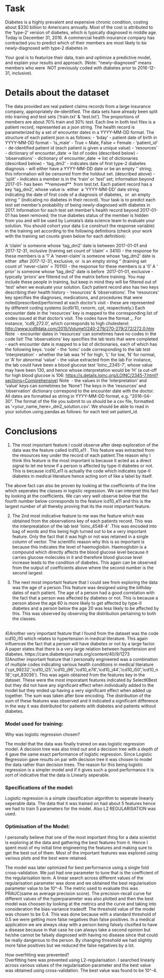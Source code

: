 <h1>Task</h1>
Diabetes is a highly prevalent and expensive chronic condition, costing about $330 billion to
Americans annually. Most of the cost is attributed to the ‘type-2’ version of diabetes, which is
typically diagnosed in middle age.
Today is December 31, 2016. A commercial health insurance company has contracted you to
predict which of their members are most likely to be newly-diagnosed with type-2 diabetes in

Your goal is to featurize their data, train and optimize a predictive model, and explain your
results and approach. (Note: “newly-diagnosed” means members who were ​ NOT previously
coded ​with diabetes ​prior​ to 2016-12-31, inclusive).
<h1>Details about the dataset</h1>
The data provided are real patient claims records from a large insurance company,
appropriately de-identified. The data sets have already been split into training and test sets
(‘train.txt’ & ‘test.txt’). The proportions of members are about 70% train and 30% test.
Each line in both text files is a patient record, represented as a json string. The health record is
parameterized by a set of encounter dates in a YYYY-MM-DD format. The structure of each
patient json is as follows:
- ‘bday’ - patient date of birth in YYYY-MM-DD format
- ‘is_male’ - True = Male, False = Female
- ‘patient_id’ - de-identified patient id (each patient is given a unique value)
- ‘resources’ - dictionary of encounter_date → list of codes (described below)
- ‘observations’ - dictionary of encounter_date → list of dictionaries (described below)
- ‘tag_dm2’ - indicates date of first type-2 diabetes diagnosis - will either have a
   YYYY-MM-DD date or be an empty ‘’ string; this information will be censored from the
   holdout set. (described above)
- ‘split’ - indicates a member is in the ‘train’ or ‘test’ set; ​information beyond 2017-01-
   has been ​ **removed** ​ from test.txt​.
Each patient record has a key ‘tag_dm2’, whose value is ​ either ​ a ‘YYYY-MM-DD’ date string
indicating the date of first code of a diagnosis of diabetes, ​ or ​ an empty string ‘’ (indicating no
diabetes in their record).
Your task is to predict each test set member’s probability of being ​newly-diagnosed​ with
diabetes in 2017. Information for ​each test set member’s​ health record beyond 2017-01-01 has
been removed; the true diabetes status of the member is hidden from you and will be used by
Lumiata’s data science team to evaluate your solution.
You should cohort your data (i.e construct the response variable) in the training set according to
the following definitions (check your work with the training set counts given below for each
definition):

A ‘​claim​’ is someone whose ‘tag_dm2’ date is between 2017-01-01 and 2017-12-31,
inclusive (training set count of ‘claim’ = 3410) - the response for these members is a ‘1’
A ‘​never-claim​’ is someone whose ‘tag_dm2’ date is ​ either ​ after 2017-12-31, exclusive,
or ​ is an empty string ‘’ (training set count of ‘never-claim’ = 70110) - the response for
these members is a ‘0’
A ‘​prior​’ is someone whose ‘tag_dm2’ date is ​ before ​ 2017-01-01, exclusive - typically
‘priors’ are filtered out of the matrix before training. You may include these people in
training, but keep in mind they will be filtered out of ‘test’ when we evaluate your solution.
Each patient record also has two keys describing their health history - ‘resources’ &
‘observations’.
The ‘resources’ key specifies the diagnoses, medications, and procedures that were
noted/prescribed/performed at each doctor’s visit - these are represented by different coding
systems (icd9/10, rxnorm, cpt, respectively.) Each encounter date in the ‘resources’ key is
mapped to the corresponding list of codes issued at that doctor’s visit.
The codes have the format _. For instance, ‘icd9_272.0’, which corresponds to
high cholesterol:
http://www.icd9data.com/2015/Volume1/240-279/270-279/272/272.0.htm
Note ​ - encounter dates in ‘resources’ can sometimes have no codes in the code list!
The ‘observations’ key specifies the lab tests that were completed - each encounter date is
mapped to a list of dictionaries, each of which has the following keys:
‘code’ - the ‘loinc’ code corresponding to the lab test
‘interpretation’ - whether the lab was ‘H’ for high, ‘L’ for low, ‘N’ for normal, or ‘A’ for
abnormal
‘value’ - the value extracted from the lab
For instance, the lab could have been a blood glucose test ‘loinc_2345-7’, whose value may
have been 130, and hence whose interpretation would be ‘H’ (a cut-off for high blood glucose is
106:
https://s.details.loinc.org/LOINC/2345-7.html?sections=Comprehensive​ )
Note ​ - the values in the ‘interpretation’ and ‘value’ keys can sometimes be ‘None’!
The keys in the ‘resources’ and ‘observation’ dictionary correspond to the encounter date with
the doctor. All dates are formatted as string in YYYY-MM-DD format, e.g. “2016-04-30”.
The format of the file you submit to us should be a csv file, formatted as
‘<your_name_here>_dm2_solution.csv’. We should be able to read in your solution using
pandas as follows:
for each test set patient_id.

<h1>Conclusions</h1>

1) The most important feature I could observe after deep exploration of the data was the feature called icd10_e11 . This feature was extracted from the resources key under the record of each patient.The reason why I think this feature is the most important is because it acted as a direct signal to let me know if a person is affected by type-II diabetes or not. This is because icd10_e11 is actually the code which indicates type-II diabetes in medical literature hence acting sort of like a label by itself.<br/>

The above fact can also be proven by looking at the coefficients of the line which seperates the classes in logistic regression. We can interpret this fact by looking at the coefficients. We can very well observe below that the fourth number below corresponds to the feature icd10_e11 and this is the largest number of all thereby proving that its the most important feature.
<br/>

2) The 2nd most indicative feature to me was the feature which was obtained from the observations key of each patients record. This was the interpreatation of the lab test 'loinc_4548-4' .This was encoded into bag of words and this being high turned out to be a very important feature. Only the fact that it was high or not was retained in a single column of vector. The scientific reason why this is so important is because this indicates the level of haemogloibin. Haemoglobin is a compound which directly affects the blood glucose level because it carries glucose molecules in it and therefore blood glucose level increase leads to the condition of diabetes. This again can be observed from the output of coefficients above where the second number is the second largest.

3) The next most important feature that I could see from exploring the data was the age of a person.This feature was designed using the bithday dates of each patient. The age of a person had a good correlation with the fact that a person was affected by diabetes or not. This is because a person above the age 60 is more likely to get affected by type-II diabetes and a person below the age 20 was less likely to be affected by this. This was observed by observing the distribution pertaining to both the classes.
<br/>
4)Another very important feature that I found from the dataset was the code icd10_i10 which relates to hypertension in medical literature. This again influences the fact that a person will have diabetes or not by a large factor. A paper states that there is a very large relation between hypertension and diabetes. https://care.diabetesjournals.org/content/40/9/1273
<br/>
5)Another important feature that I personally engineered was a combination of multiple codes indicating various health conditions in medical literature ('cpt_99232','icd10_i25','icd10_j96','icd10_e78','icd10_j44','icd10_i50','icd10_n18','cpt_83036'). This was again obtained from the features key in the dataset. These were the most imporatant features indicated by SelectKBest but they did not have any significant effect when individually added to the model but they ended up having a very significant effect when added up together. The sum was taken after bow encoding. The distribution of the sum of these features was observed and it indicated a significant difference in the way it was distributed for patients with diabetes and patients without diabetes.
<br/>
<h3>Model used for training:</h3>
Why was logistic regression chosen?<br/>

The model that the data was finally trained on was logistic regression model. A decision tree was also tried out and a decision tree with a depth of 4 gave the same exact performance of logistic regression. Since Logistic Regression gave results on par with decision tree it was chosen to model the data rather than decision trees. The reason for this being logistic regression is a simpler model and if it gives such a good performance it is sort of indicative that the data is Linearly seperable.<br/>

<h3>Specifications of the model:</h3>

Logistic regression is a simple classification algorithm to seperate linearly seperable data. The data that it was trained on had about 5 features hence we had to train 5 parameters for the model. Also L2 REGULARISATION was used.
<br/>
<h3>Optimisation of the Model:</h3>
I personally believe that one of the most important thing for a data scientist is exploring at the data and gathering the best features from it. Hence I spent most of my initial time engineering the features and making sure to get the best out of them. Most of the important features was explored using various plots and the best were retained.

The model was later optimized for best performance using a single fold cross-validation. We just had one parameter to tune that is the coefficient of the regularisation term. A linear search across different values of the regularisation parameter was done and we obtained the best regularisation parameter value to be 10^-4. The metric used to evaluate this was PRAUC(same as average precision score). The precision-recall curve for different values of the hyperparameter was also plotted and then the best model was choosen by looking at the metrics and the curve and taking into consideration the bias-variance tradeoff. The threshold value of the model was chosen to be 0.4. This was done because with a standard threshold of 0.5 we were getting more false negatives than false positives. In a medical application we are always okay with a person being falsely clssified to have a disease because in that case he can always take a second opinion but he/she cannot be falsely diagnosed with having no disease since that could be really dangerous to the person. By changing threshold we had slightly more false positives but we reduced the false negatives by a lot.</b><br/>

How overfitting was prevented?<br/>
Overfitting here was prevented using L2-regularisation. I searched linearly across various values of the regularisation parameter and the best value was obtained using cross-validation. The best value was found to be 10^-4.
